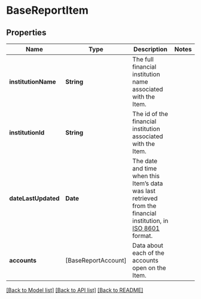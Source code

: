 # BaseReportItem

## Properties
Name | Type | Description | Notes
------------ | ------------- | ------------- | -------------
**institutionName** | **String** | The full financial institution name associated with the Item. | 
**institutionId** | **String** | The id of the financial institution associated with the Item. | 
**dateLastUpdated** | **Date** | The date and time when this Item’s data was last retrieved from the financial institution, in [ISO 8601](https://wikipedia.org/wiki/ISO_8601) format. | 
**accounts** | [BaseReportAccount] | Data about each of the accounts open on the Item. | 

[[Back to Model list]](../README.md#documentation-for-models) [[Back to API list]](../README.md#documentation-for-api-endpoints) [[Back to README]](../README.md)


